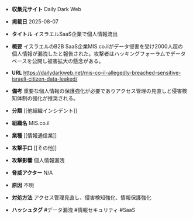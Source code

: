 - **収集元サイト**
Daily Dark Web

- **掲載日**
2025-08-07

- **タイトル**
イスラエルSaaS企業で個人情報流出

- **概要**
イスラエルのB2B SaaS企業MIS.co.ilがデータ侵害を受け2000人超の個人情報が漏洩したと報告された。攻撃者はハッキングフォーラムでデータベースを公開し被害拡大の懸念がある。

- **URL**
https://dailydarkweb.net/mis-co-il-allegedly-breached-sensitive-israeli-citizen-data-leaked/

- **備考**
重要な個人情報の保護強化が必要でありアクセス管理の見直しと侵害検知体制の強化が推奨される。

- **分類**
[[他組織インシデント]]

- **組織名**
MIS.co.il

- **業種**
[[情報通信業]]

- **攻撃手口**
[[その他]]

- **攻撃影響**
個人情報漏洩

- **脅威アクター**
N/A

- **原因**
不明

- **対処方法**
アクセス管理見直し、侵害検知強化、情報保護強化

- **ハッシュタグ**
#データ漏洩 #情報セキュリティ #SaaS
